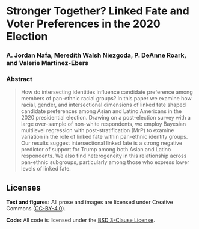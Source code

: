 
# Stronger Together? Linked Fate and Voter Preferences in the 2020 Election

### A. Jordan Nafa, Meredith Walsh Niezgoda, P. DeAnne Roark, and Valerie Martinez-Ebers

### Abstract

> How do intersecting identities influence candidate preference among
> members of pan-ethnic racial groups? In this paper we examine how
> racial, gender, and intersectional dimensions of linked fate shaped
> candidate preferences among Asian and Latino Americans in the 2020
> presidential election. Drawing on a post-election survey with a large
> over-sample of non-white respondents, we employ Bayesian multilevel
> regression with post-stratification (MrP) to examine variation in the
> role of linked fate within pan-ethnic identity groups. Our results
> suggest intersectional linked fate is a strong negative predictor of
> support for Trump among both Asian and Latino respondents. We also
> find heterogeneity in this relationship across pan-ethnic subgroups,
> particularly among those who express lower levels of linked fate.

## Licenses

**Text and figures:** All prose and images are licensed under Creative
Commons ([CC-BY-4.0](http://creativecommons.org/licenses/by/4.0/)).

**Code:** All code is licensed under the [BSD 3-Clause
License](LICENSE.md).

